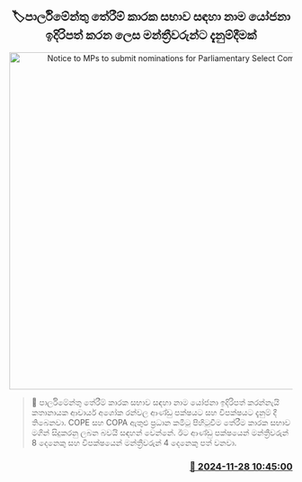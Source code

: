 <p align='center'><b><h2 align='center' title='Notice to MPs to submit nominations for Parliamentary Select Committee'>🏷පාර්ලිමේන්තු තේරීම් කාරක සභාව සඳහා නාම යෝජනා ඉදිරිපත් කරන ලෙස මන්ත්‍රීවරුන්ට දැනුම්දීමක්</h2></b></p>
<p align='center'><img src='https://helakuru.sgp1.cdn.digitaloceanspaces.com/esana/images/lib/ashoka-ranwala-new-cc.jpg' width='600' alt='Notice to MPs to submit nominations for Parliamentary Select Committee'></p>

>📝 පාර්ලිමේන්තු තේරීම් කාරක සභාව සඳහා නාම යෝජනා ඉදිරිපත් කරන්නැයි කතානායක ආචාර්ය අශෝක රන්වල ආණ්ඩු පක්ෂයට සහ විපක්ෂයට දැනුම් දී තිබෙනවා.
COPE සහ COPA ඇතුළු ප්‍රධාන කමිටු පිහිටුවීම තේරීම කාරක සභාව මගින් සිදුකරනු ලබන බවයි සඳහන් වෙන්නේ.
ඊට ආණ්ඩු පක්ෂයෙන් මන්ත්‍රීවරුන් 8 දෙනෙකු සහ විපක්ෂයෙන් මන්ත්‍රීවරුන් 4 දෙනෙකු පත් වනවා.


<h3 align='right'><a href='https://www.helakuru.lk/esana/p/105535/'>📅 2024-11-28 10:45:00</a></h3>
